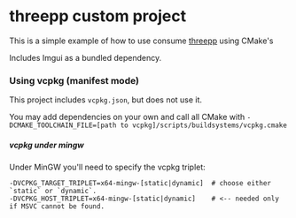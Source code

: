 # threepp custom project

This is a simple example of how to use consume [threepp](https://github.com/markaren/threepp) using CMake's

Includes Imgui as a bundled dependency.


### Using vcpkg (manifest mode)

This project includes `vcpkg.json`, but does not use it. 

You may add dependencies on your own and
call all CMake with `-DCMAKE_TOOLCHAIN_FILE=[path to vcpkg]/scripts/buildsystems/vcpkg.cmake`

##### vcpkg under mingw
Under MinGW you'll need to specify the vcpkg triplet:
```shell
-DVCPKG_TARGET_TRIPLET=x64-mingw-[static|dynamic]  # choose either `static` or `dynamic`.
-DVCPKG_HOST_TRIPLET=x64-mingw-[static|dynamic]    # <-- needed only if MSVC cannot be found. 
```
